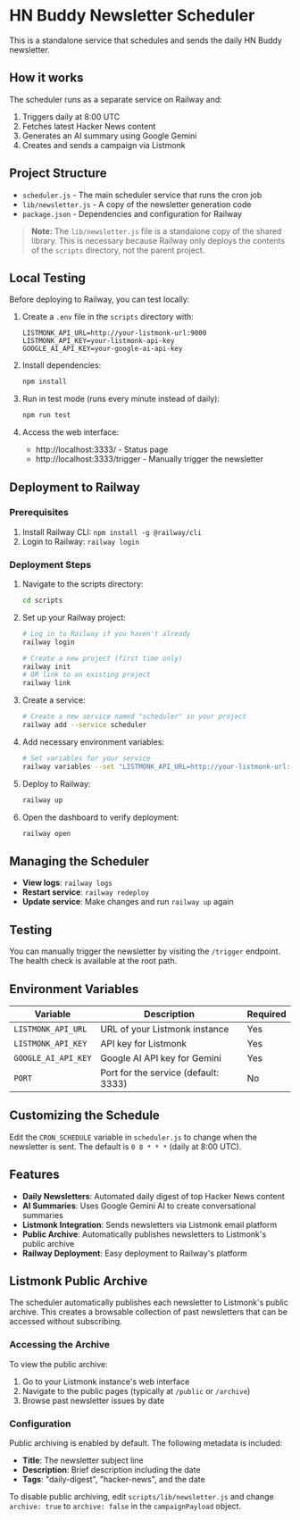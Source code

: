 # HN Buddy Newsletter Scheduler

This is a standalone service that schedules and sends the daily HN Buddy newsletter.

## How it works

The scheduler runs as a separate service on Railway and:

1. Triggers daily at 8:00 UTC
2. Fetches latest Hacker News content
3. Generates an AI summary using Google Gemini
4. Creates and sends a campaign via Listmonk

## Project Structure

- `scheduler.js` - The main scheduler service that runs the cron job
- `lib/newsletter.js` - A copy of the newsletter generation code 
- `package.json` - Dependencies and configuration for Railway

> **Note:** The `lib/newsletter.js` file is a standalone copy of the shared library. This is necessary because Railway only deploys the contents of the `scripts` directory, not the parent project.

## Local Testing

Before deploying to Railway, you can test locally:

1. Create a `.env` file in the `scripts` directory with:
   ```
   LISTMONK_API_URL=http://your-listmonk-url:9000
   LISTMONK_API_KEY=your-listmonk-api-key
   GOOGLE_AI_API_KEY=your-google-ai-api-key
   ```

2. Install dependencies:
   ```bash
   npm install
   ```

3. Run in test mode (runs every minute instead of daily):
   ```bash
   npm run test
   ```

4. Access the web interface:
   - http://localhost:3333/ - Status page
   - http://localhost:3333/trigger - Manually trigger the newsletter

## Deployment to Railway

### Prerequisites

1. Install Railway CLI: `npm install -g @railway/cli`
2. Login to Railway: `railway login`

### Deployment Steps

1. Navigate to the scripts directory:
   ```bash
   cd scripts
   ```

2. Set up your Railway project:
   ```bash
   # Log in to Railway if you haven't already
   railway login

   # Create a new project (first time only)
   railway init
   # OR link to an existing project
   railway link
   ```

3. Create a service:
   ```bash
   # Create a new service named "scheduler" in your project
   railway add --service scheduler
   ```

4. Add necessary environment variables:
   ```bash
   # Set variables for your service
   railway variables --set "LISTMONK_API_URL=http://your-listmonk-url:9000" --set "LISTMONK_API_KEY=your-listmonk-api-key" --set "GOOGLE_AI_API_KEY=your-google-ai-api-key"
   ```

5. Deploy to Railway:
   ```bash
   railway up
   ```

6. Open the dashboard to verify deployment:
   ```bash
   railway open
   ```

## Managing the Scheduler

- **View logs**: `railway logs`
- **Restart service**: `railway redeploy`
- **Update service**: Make changes and run `railway up` again

## Testing

You can manually trigger the newsletter by visiting the `/trigger` endpoint. The health check is available at the root path.

## Environment Variables

| Variable | Description | Required |
|----------|-------------|----------|
| `LISTMONK_API_URL` | URL of your Listmonk instance | Yes |
| `LISTMONK_API_KEY` | API key for Listmonk | Yes |
| `GOOGLE_AI_API_KEY` | Google AI API key for Gemini | Yes |
| `PORT` | Port for the service (default: 3333) | No |

## Customizing the Schedule

Edit the `CRON_SCHEDULE` variable in `scheduler.js` to change when the newsletter is sent. The default is `0 8 * * *` (daily at 8:00 UTC).

## Features

- **Daily Newsletters**: Automated daily digest of top Hacker News content
- **AI Summaries**: Uses Google Gemini AI to create conversational summaries
- **Listmonk Integration**: Sends newsletters via Listmonk email platform
- **Public Archive**: Automatically publishes newsletters to Listmonk's public archive
- **Railway Deployment**: Easy deployment to Railway's platform

## Listmonk Public Archive

The scheduler automatically publishes each newsletter to Listmonk's public archive. This creates a browsable collection of past newsletters that can be accessed without subscribing.

### Accessing the Archive

To view the public archive:

1. Go to your Listmonk instance's web interface
2. Navigate to the public pages (typically at `/public` or `/archive`)
3. Browse past newsletter issues by date

### Configuration

Public archiving is enabled by default. The following metadata is included:

- **Title**: The newsletter subject line
- **Description**: Brief description including the date
- **Tags**: "daily-digest", "hacker-news", and the date

To disable public archiving, edit `scripts/lib/newsletter.js` and change `archive: true` to `archive: false` in the `campaignPayload` object. 